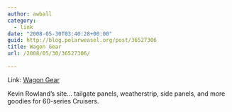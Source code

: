 ```yaml
---
author: awball
category:
  - link
date: "2008-05-30T03:40:28+00:00"
guid: http://blog.polarweasel.org/post/36527306
title: Wagon Gear
url: /2008/05/30/36527306/

---
```

Link: [Wagon Gear](http://wagongear.com/)

Kevin Rowland’s site… tailgate panels, weatherstrip, side panels, and more goodies for 60-series Cruisers.
